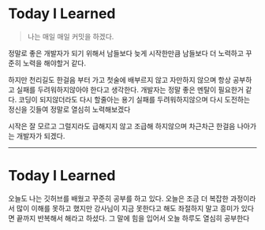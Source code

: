 # Today I Learned

> 나는 매일 매일 커밋을 하겠다. 

정말로 좋은 개발자가 되기 위해서 남들보다 늦게 시작한만큼 남들보다 더 노력하고 꾸준히 노력을 해야할거 같다.

하지만 천리길도 한걸음 부터 가고 첫술에 배부르지 않고 자만하지 않으며 항상 공부하고 실패를 두려워하지않아야 한다고 생각한다. 개발자는 정말 좋은 멘탈이 필요한거 같다. 코딩이 되지않더라도 다시 할줄아는 용기 실패를 두려워하지않으며 다시 도전하는 정신을 깃들여 정말로 열심히 노력해보겠다

시작은 잘 모르고 그럴지라도 급해지지 않고 조급해 하지않으며 차근차근 한걸음 나아가는 개발자가 되겠다.

----------------------------------------------------------------
# Today I Learned

오늘도 나는 깃허브를 배웠고 꾸준히 공부를 하고 있다.
오늘은 조금 더 복잡한 과정이라서 많이 이해를 못하고 했지만 강사님이 지금 못한다고 해도 좌절하지 말고 흥미가 있다면 끝까지 반복해서 해라고 하셨다. 그 말에 힘을 입어서 오늘 하루도 열심히 공부한다
